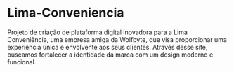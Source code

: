 # Lima-Conveniencia
Projeto de criação de plataforma digital inovadora para a Lima Conveniência, uma empresa amiga da Wolfbyte, que visa proporcionar uma experiência única e envolvente aos seus clientes. Através desse site, buscamos fortalecer a identidade da marca com um design moderno e funcional.
